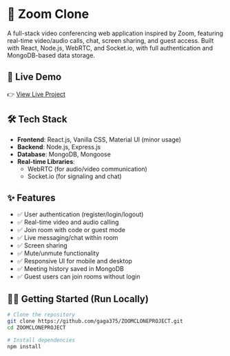# 🎥 Zoom Clone

A full-stack video conferencing web application inspired by Zoom, featuring real-time video/audio calls, chat, screen sharing, and guest access. Built with React, Node.js, WebRTC, and Socket.io, with full authentication and MongoDB-based data storage.

## 🚀 Live Demo

👉 [View Live Project](https://zoomcloneproject-1.onrender.com)

## 🛠 Tech Stack

- **Frontend**: React.js, Vanilla CSS, Material UI (minor usage)
- **Backend**: Node.js, Express.js
- **Database**: MongoDB, Mongoose
- **Real-time Libraries**:
  - WebRTC (for audio/video communication)
  - Socket.io (for signaling and chat)

## ✨ Features

- ✅ User authentication (register/login/logout)
- ✅ Real-time video and audio calling
- ✅ Join room with code or guest mode
- ✅ Live messaging/chat within room
- ✅ Screen sharing
- ✅ Mute/unmute functionality
- ✅ Responsive UI for mobile and desktop
- ✅ Meeting history saved in MongoDB
- ✅ Guest users can join rooms without login

## 🧑‍💻 Getting Started (Run Locally)

```bash
# Clone the repository
git clone https://github.com/gaga375/ZOOMCLONEPROJECT.git
cd ZOOMCLONEPROJECT

# Install dependencies
npm install
```

